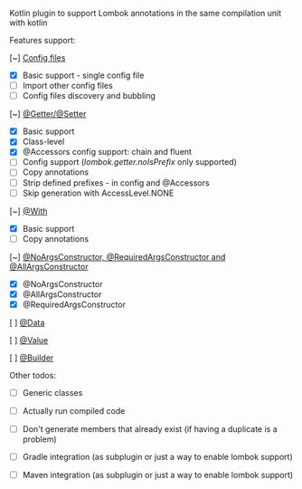 Kotlin plugin to support Lombok annotations in the same compilation unit with kotlin

Features support:

[~] [Config files](https://projectlombok.org/features/configuration)

 - [x] Basic support - single config file
 - [ ] Import other config files
 - [ ] Config files discovery and bubbling

[~] [@Getter/@Setter](https://projectlombok.org/features/GetterSetter)
  
 - [x] Basic support
 - [x] Class-level 
 - [x] @Accessors config support: chain and fluent
 - [ ] Config support (_lombok.getter.noIsPrefix_ only supported)
 - [ ] Copy annotations
 - [ ] Strip defined prefixes - in config and @Accessors
 - [ ] Skip generation with AccessLevel.NONE

[~] [@With](https://projectlombok.org/features/With)
  
  - [x] Basic support
  - [ ] Copy annotations
  
[~] [@NoArgsConstructor, @RequiredArgsConstructor and @AllArgsConstructor](https://projectlombok.org/features/constructor)
 - [x] @NoArgsConstructor
 - [x] @AllArgsConstructor
 - [x] @RequiredArgsConstructor

[ ] [@Data](https://projectlombok.org/features/Data)

[ ] [@Value](https://projectlombok.org/features/Value)

[ ] [@Builder](https://projectlombok.org/features/Builder)


Other todos:
 - [ ] Generic classes
 - [ ] Actually run compiled code 
 - [ ] Don't generate members that already exist (if having a duplicate is a problem)
 - [ ] Gradle integration (as subplugin or just a way to enable lombok support)
 - [ ] Maven integration (as subplugin or just a way to enable lombok support)



 
